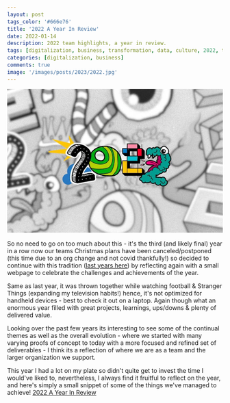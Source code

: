 ```yaml
---
layout: post
tags_color: '#666e76'
title: '2022 A Year In Review'
date: 2022-01-14
description: 2022 team highlights, a year in review.
tags: [digitalization, business, transformation, data, culture, 2022, team, review, summary, projects, digital, highlights]
categories: [digitalization, business]
comments: true
image: '/images/posts/2023/2022.jpg'
---
```

![](/images/posts/2023/2022.jpg)

So no need to go on too much about this - it's the third (and likely final) year in a row now our teams Christmas plans have been canceled/postponed (this time due to an org change and not covid thankfully!) so decided to continue with this tradition ([last years here](https://clintbird.com/blog/2021-review-post)) by reflecting again with a small webpage to celebrate the challenges and achievements of the year. 

Same as last year, it was thrown together while watching football & Stranger Things (expanding my television habits!) hence, it's not optimized for handheld devices - best to check it out on a laptop. Again though what an enormous year filled with great projects, learnings, ups/downs & plenty of delivered value.

Looking over the past few years its interesting to see some of the continual themes as well as the overall evolution - where we started with many varying proofs of concept to today with a more focused and refined set of deliverables - I think its a reflection of where we are as a team and the larger organization we support.

This year I had a lot on my plate so didn't quite get to invest the time I would've liked to, nevertheless, I always find it fruitful to reflect on the year, and here's simply a small snippet of some of the things we've managed to achieve!
[2022 A Year In Review](https://clintbird.com/year/2022/)
